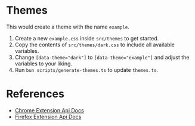 # Themes
This would create a theme with the name `example`.
1. Create a new `example.css` inside `src/themes` to get started. 
2. Copy the contents of `src/themes/dark.css` to include all available variables. 
3. Change `[data-theme="dark"]` to `[data-theme="example"]` and adjust the variables to your liking.
4. Run `bun scripts/generate-themes.ts` to update `themes.ts`.

# References
- [Chrome Extension Api Docs](https://developer.chrome.com/docs/extensions/reference/api)
- [Firefox Extension Api Docs](https://developer.mozilla.org/en-US/docs/Mozilla/Add-ons/WebExtensions)